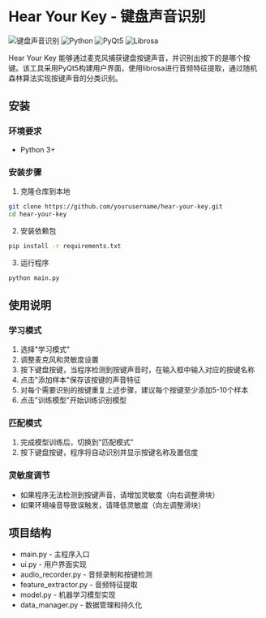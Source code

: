 # Hear Your Key - 键盘声音识别

![键盘声音识别](https://img.shields.io/badge/键盘声音识别-v1.0-blue)
![Python](https://img.shields.io/badge/Python-3.8+-green)
![PyQt5](https://img.shields.io/badge/PyQt5-5.15+-orange)
![Librosa](https://img.shields.io/badge/Librosa-0.9+-yellow)

Hear Your Key 能够通过麦克风捕获键盘按键声音，并识别出按下的是哪个按键。该工具采用PyQt5构建用户界面，使用librosa进行音频特征提取，通过随机森林算法实现按键声音的分类识别。

## 安装

### 环境要求

- Python 3+

### 安装步骤

1. 克隆仓库到本地

```bash
git clone https://github.com/yourusername/hear-your-key.git
cd hear-your-key
```

2. 安装依赖包
```bash
pip install -r requirements.txt
```

3. 运行程序
```bash
python main.py
```

## 使用说明
### 学习模式
1. 选择"学习模式"
2. 调整麦克风和灵敏度设置
3. 按下键盘按键，当程序检测到按键声音时，在输入框中输入对应的按键名称
4. 点击"添加样本"保存该按键的声音特征
5. 对每个需要识别的按键重复上述步骤，建议每个按键至少添加5-10个样本
6. 点击"训练模型"开始训练识别模型

### 匹配模式
1. 完成模型训练后，切换到"匹配模式"
2. 按下键盘按键，程序将自动识别并显示按键名称及置信度
### 灵敏度调节
- 如果程序无法检测到按键声音，请增加灵敏度（向右调整滑块）
- 如果环境噪音导致误触发，请降低灵敏度（向左调整滑块）
## 项目结构
- main.py - 主程序入口
- ui.py - 用户界面实现
- audio_recorder.py - 音频录制和按键检测
- feature_extractor.py - 音频特征提取
- model.py - 机器学习模型实现
- data_manager.py - 数据管理和持久化
